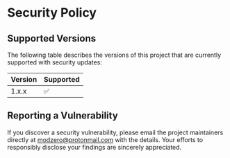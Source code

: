 # Security Policy

## Supported Versions

The following table describes the versions of this project that are currently supported with security updates:

| Version | Supported          |
| ------- | ------------------ |
| 1.x.x   | :white_check_mark: |

## Reporting a Vulnerability

If you discover a security vulnerability, please email the project maintainers directly at modzero@protonmail.com with the details. Your efforts to responsibly disclose your findings are sincerely appreciated.
